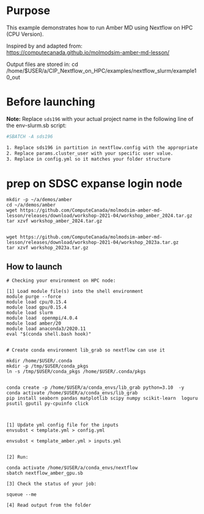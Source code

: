 # Purpose

This example demonstrates how to run Amber MD using Nextflow on HPC (CPU Version).

Inspired by and adapted from:  https://computecanada.github.io/molmodsim-amber-md-lesson/ 

Output files are stored in:  cd /home/$USER/a/CIP_Nextflow_on_HPC/examples/nextflow_slurm/example10_out


# Before launching


**Note:** Replace `sds196` with your actual project name in the following line of the env-slurm.sb script:
```bash
#SBATCH -A sds196

1. Replace sds196 in partition in nextflow.config with the appropriate value for your  access configuration.
2. Replace params.cluster_user with your specific user value.
3. Replace in config.yml so it matches your folder structure

```


# prep on SDSC expanse login node
```
mkdir -p ~/a/demos/amber
cd ~/a/demos/amber
wget https://github.com/ComputeCanada/molmodsim-amber-md-lesson/releases/download/workshop-2021-04/workshop_amber_2024.tar.gz
tar xzvf workshop_amber_2024.tar.gz


wget https://github.com/ComputeCanada/molmodsim-amber-md-lesson/releases/download/workshop-2021-04/workshop_2023a.tar.gz
tar xzvf workshop_2023a.tar.gz

```


## How to launch 

```
# Checking your environment on HPC node:

[1] Load module file(s) into the shell environment
module purge --force
module load cpu/0.15.4
module load gpu/0.15.4
module load slurm
module load  openmpi/4.0.4
module load amber/20
module load anaconda3/2020.11
eval "$(conda shell.bash hook)"


# Create conda environment lib_grab so nextflow can use it

mkdir /home/$USER/.conda
mkdir -p /tmp/$USER/conda_pkgs
ln -s /tmp/$USER/conda_pkgs /home/$USER/.conda/pkgs


conda create -p /home/$USER/a/conda_envs/lib_grab python=3.10  -y 
conda activate /home/$USER/a/conda_envs/lib_grab
pip install seaborn pandas matplotlib scipy numpy scikit-learn  loguru psutil gputil py-cpuinfo click



[1] Update yml config file for the inputs
envsubst < template.yml > config.yml

envsubst < template_amber.yml > inputs.yml


[2] Run:

conda activate /home/$USER/a/conda_envs/nextflow
sbatch nextflow_amber_gpu.sb

[3] Check the status of your job:

squeue --me

[4] Read output from the folder


```
